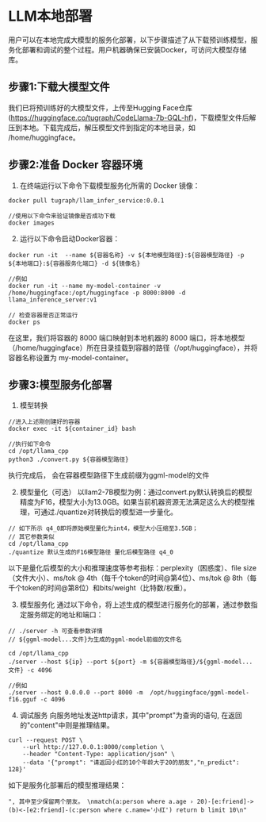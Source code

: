 # LLM本地部署

用户可以在本地完成大模型的服务化部署，以下步骤描述了从下载预训练模型，服务化部署和调试的整个过程。用户机器确保已安装Docker，可访问大模型存储库。
 
 ## 步骤1:下载大模型文件
 
我们已将预训练好的大模型文件，上传至Hugging Face仓库(https://huggingface.co/tugraph/CodeLlama-7b-GQL-hf)，下载模型文件后解压到本地。下载完成后，解压模型文件到指定的本地目录，如 /home/huggingface。
 
 ## 步骤2:准备 Docker 容器环境
1. 在终端运行以下命令下载模型服务化所需的 Docker 镜像：
   
```
docker pull tugraph/llam_infer_service:0.0.1

//使用以下命令来验证镜像是否成功下载
docker images
```
 
2. 运行以下命令启动Docker容器：
   
```
docker run -it  --name ${容器名称} -v ${本地模型路径}:${容器模型路径} -p ${本地端口}:${容器服务化端口} -d ${镜像名}  

//例如
docker run -it --name my-model-container -v /home/huggingface:/opt/huggingface -p 8000:8000 -d llama_inference_server:v1

// 检查容器是否正常运行
docker ps 
```

在这里，我们将容器的 8000 端口映射到本地机器的 8000 端口，将本地模型（/home/huggingface）所在目录挂载到容器的路径（/opt/huggingface），并将容器名称设置为 my-model-container。

## 步骤3:模型服务化部署
1. 模型转换
```
//进入上述刚创建好的容器
docker exec -it ${container_id} bash

//执行如下命令
cd /opt/llama_cpp
python3 ./convert.py ${容器模型路径}
```
执行完成后， 会在容器模型路径下生成前缀为ggml-model的文件

2. 模型量化（可选）
以llam2-7B模型为例：通过convert.py默认转换后的模型精度为F16，模型大小为13.0GB。如果当前机器资源无法满足这么大的模型推理，可通过./quantize对转换后的模型进一步量化。
```
// 如下所示 q4_0即将原始模型量化为int4，模型大小压缩至3.5GB；
// 其它参数类似
cd /opt/llama_cpp
./quantize 默认生成的F16模型路径 量化后模型路径 q4_0
```
以下是量化后模型的大小和推理速度等参考指标：perplexity（困惑度）、file size（文件大小）、ms/tok @ 4th（每千个token的时间@第4位）、ms/tok @ 8th（每千个token的时间@第8位）和bits/weight（比特数/权重）。

3. 模型服务化
通过以下命令，将上述生成的模型进行服务化的部署，通过参数指定服务绑定的地址和端口：
```
// ./server -h 可查看参数详情
// ${ggml-model...文件}为生成的ggml-model前缀的文件名

cd /opt/llama_cpp
./server --host ${ip} --port ${port} -m ${容器模型路径}/${ggml-model...文件} -c 4096

//例如
./server --host 0.0.0.0 --port 8000 -m  /opt/huggingface/ggml-model-f16.gguf -c 4096
```

4. 调试服务
向服务地址发送http请求，其中"prompt"为查询的语句, 在返回的"content"中则是推理结果。

```
curl --request POST \
    --url http://127.0.0.1:8000/completion \
    --header "Content-Type: application/json" \
    --data '{"prompt": "请返回小红的10个年龄大于20的朋友","n_predict": 128}'
```
如下是服务化部署后的模型推理结果：

```
", 其中至少保留两个朋友。 \nmatch(a:person where a.age › 20)-[e:friend]->(b)<-[e2:friend]-(c:person where c.name='小红') return b limit 10\n"
```